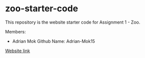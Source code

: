 # zoo-starter-code

This repository is the website starter code for Assignment 1 - Zoo.

Members:
- Adrian Mok Github Name: Adrian-Mok15

[Website link](https://adrian-mok15.github.io/zoo/)
